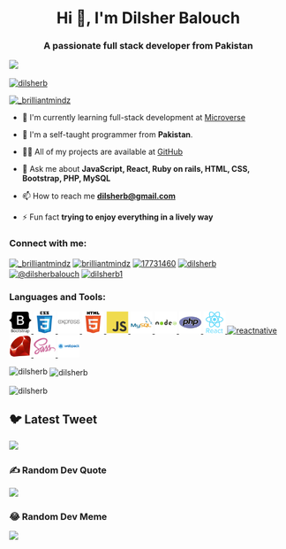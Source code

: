 <h1 align="center">Hi 👋, I'm Dilsher Balouch</h1>
<h3 align="center">A passionate full stack developer from Pakistan</h3>

[![](https://visitcount.itsvg.in/api?id=DilsherB&icon=0&color=0)](https://visitcount.itsvg.in)
<!-- <p align="left"> <img src="https://komarev.com/ghpvc/?username=dilsherb&label=Profile%20views&color=0e75b6&style=flat" alt="dilsherb" /> </p> -->

<p align="left"> <a href="https://github.com/ryo-ma/github-profile-trophy"><img src="https://github-profile-trophy.vercel.app/?username=dilsherb" alt="dilsherb" /></a> </p>

<p align="left"> <a href="https://twitter.com/_brilliantmindz" target="blank"><img src="https://img.shields.io/twitter/follow/_brilliantmindz?logo=twitter&style=for-the-badge" alt="_brilliantmindz" /></a> </p>

- 🔭 I'm currently learning full-stack development at [Microverse](https://github.com/DilsherB?tab=repositories)

- 🌱  I'm a self-taught programmer from **Pakistan**.

- 👨‍💻 All of my projects are available at [GitHub](https://github.com/DilsherB)

- 💬 Ask me about **JavaScript, React, Ruby on rails, HTML, CSS, Bootstrap, PHP, MySQL**

- 📫 How to reach me **dilsherb@gmail.com**

- ⚡ Fun fact **trying to enjoy everything in a lively way**

<h3 align="left">Connect with me:</h3>
<p align="left">
<a href="https://twitter.com/_brilliantmindz" target="blank"><img align="center" src="https://raw.githubusercontent.com/rahuldkjain/github-profile-readme-generator/master/src/images/icons/Social/twitter.svg" alt="_brilliantmindz" height="30" width="40" /></a>
<a href="https://linkedin.com/in/brilliantmindz" target="blank"><img align="center" src="https://raw.githubusercontent.com/rahuldkjain/github-profile-readme-generator/master/src/images/icons/Social/linked-in-alt.svg" alt="brilliantmindz" height="30" width="40" /></a>
<a href="https://stackoverflow.com/users/17731460" target="blank"><img align="center" src="https://raw.githubusercontent.com/rahuldkjain/github-profile-readme-generator/master/src/images/icons/Social/stack-overflow.svg" alt="17731460" height="30" width="40" /></a>
<a href="https://fb.com/dilsherb" target="blank"><img align="center" src="https://raw.githubusercontent.com/rahuldkjain/github-profile-readme-generator/master/src/images/icons/Social/facebook.svg" alt="dilsherb" height="30" width="40" /></a>
<a href="https://www.youtube.com/c/@dilsherbalouch" target="blank"><img align="center" src="https://raw.githubusercontent.com/rahuldkjain/github-profile-readme-generator/master/src/images/icons/Social/youtube.svg" alt="@dilsherbalouch" height="30" width="40" /></a>
<a href="https://www.hackerrank.com/dilsherb1" target="blank"><img align="center" src="https://raw.githubusercontent.com/rahuldkjain/github-profile-readme-generator/master/src/images/icons/Social/hackerrank.svg" alt="dilsherb1" height="30" width="40" /></a>
</p>

<h3 align="left">Languages and Tools:</h3>
<p align="left"> <a href="https://getbootstrap.com" target="_blank" rel="noreferrer"> <img src="https://raw.githubusercontent.com/devicons/devicon/master/icons/bootstrap/bootstrap-plain-wordmark.svg" alt="bootstrap" width="40" height="40"/> </a> <a href="https://www.w3schools.com/css/" target="_blank" rel="noreferrer"> <img src="https://raw.githubusercontent.com/devicons/devicon/master/icons/css3/css3-original-wordmark.svg" alt="css3" width="40" height="40"/> </a> <a href="https://expressjs.com" target="_blank" rel="noreferrer"> <img src="https://raw.githubusercontent.com/devicons/devicon/master/icons/express/express-original-wordmark.svg" alt="express" width="40" height="40"/> </a> <a href="https://www.w3.org/html/" target="_blank" rel="noreferrer"> <img src="https://raw.githubusercontent.com/devicons/devicon/master/icons/html5/html5-original-wordmark.svg" alt="html5" width="40" height="40"/> </a> <a href="https://developer.mozilla.org/en-US/docs/Web/JavaScript" target="_blank" rel="noreferrer"> <img src="https://raw.githubusercontent.com/devicons/devicon/master/icons/javascript/javascript-original.svg" alt="javascript" width="40" height="40"/> </a> <a href="https://www.mysql.com/" target="_blank" rel="noreferrer"> <img src="https://raw.githubusercontent.com/devicons/devicon/master/icons/mysql/mysql-original-wordmark.svg" alt="mysql" width="40" height="40"/> </a> <a href="https://nodejs.org" target="_blank" rel="noreferrer"> <img src="https://raw.githubusercontent.com/devicons/devicon/master/icons/nodejs/nodejs-original-wordmark.svg" alt="nodejs" width="40" height="40"/> </a> <a href="https://www.php.net" target="_blank" rel="noreferrer"> <img src="https://raw.githubusercontent.com/devicons/devicon/master/icons/php/php-original.svg" alt="php" width="40" height="40"/> </a> <a href="https://reactjs.org/" target="_blank" rel="noreferrer"> <img src="https://raw.githubusercontent.com/devicons/devicon/master/icons/react/react-original-wordmark.svg" alt="react" width="40" height="40"/> </a> <a href="https://reactnative.dev/" target="_blank" rel="noreferrer"> <img src="https://reactnative.dev/img/header_logo.svg" alt="reactnative" width="40" height="40"/> </a> <a href="https://www.ruby-lang.org/en/" target="_blank" rel="noreferrer"> <img src="https://raw.githubusercontent.com/devicons/devicon/master/icons/ruby/ruby-original.svg" alt="ruby" width="40" height="40"/> </a> <a href="https://sass-lang.com" target="_blank" rel="noreferrer"> <img src="https://raw.githubusercontent.com/devicons/devicon/master/icons/sass/sass-original.svg" alt="sass" width="40" height="40"/> </a> <a href="https://webpack.js.org" target="_blank" rel="noreferrer"> <img src="https://raw.githubusercontent.com/devicons/devicon/d00d0969292a6569d45b06d3f350f463a0107b0d/icons/webpack/webpack-original-wordmark.svg" alt="webpack" width="40" height="40"/> </a> </p>

<p><img align="left" src="https://github-readme-stats.vercel.app/api/top-langs?username=dilsherb&show_icons=true&locale=en&layout=compact" alt="dilsherb" /></p>

<p>&nbsp;<img align="center" src="https://github-readme-stats.vercel.app/api?username=dilsherb&show_icons=true&locale=en" alt="dilsherb" /></p>

<p><img align="center" src="https://github-readme-streak-stats.herokuapp.com/?user=dilsherb&" alt="dilsherb" /></p>

## 🐦 Latest Tweet
[![](https://gtce.itsvg.in/api?username=https://twitter.com/_brilliantMindz)](https://gtce.itsvg.in)

### ✍️ Random Dev Quote
<!-- ![](https://quotes-github-readme.vercel.app/api?type=horizontal&theme=radical) -->
<img src="https://quotes-github-readme.vercel.app/api?type=horizontal&theme=radical" width="512px">

### 😂 Random Dev Meme
![](https://www.npmjs.com/package/memer-api?type=horizontal&theme=radical)

<!-- <img src="https://www.npmjs.com/package/memer-api" width="512px"/> -->
